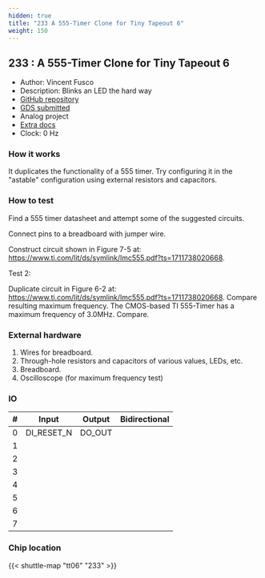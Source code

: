 ```yaml
---
hidden: true
title: "233 A 555-Timer Clone for Tiny Tapeout 6"
weight: 150
---
```


## 233 : A 555-Timer Clone for Tiny Tapeout 6

* Author: Vincent Fusco
* Description: Blinks an LED the hard way
* [GitHub repository](https://github.com/vincentfusco/tt06_555)
* [GDS submitted](https://github.com/vincentfusco/tt06_555/actions/runs/8500042595)
* Analog project
* [Extra docs](None)
* Clock: 0 Hz

<!---

This file is used to generate your project datasheet. Please fill in the information below and delete any unused
sections.

You can also include images in this folder and reference them in the markdown. Each image must be less than
512 kb in size, and the combined size of all images must be less than 1 MB.
-->


### How it works

It duplicates the functionality of a 555 timer. Try configuring it in the "astable" configuration using external resistors and capacitors.

### How to test

Find a 555 timer datasheet and attempt some of the suggested circuits.

Connect pins to a breadboard with jumper wire.

Construct circuit shown in Figure 7-5 at: https://www.ti.com/lit/ds/symlink/lmc555.pdf?ts=1711738020668.

Test 2:

Duplicate circuit in Figure 6-2 at: https://www.ti.com/lit/ds/symlink/lmc555.pdf?ts=1711738020668. Compare resulting maximum frequency. The CMOS-based TI 555-Timer has a maximum frequency of 3.0MHz. Compare.

### External hardware

1. Wires for breadboard.
2. Through-hole resistors and capacitors of various values, LEDs, etc.
3. Breadboard.
4. Oscilloscope (for maximum frequency test)


### IO

| # | Input          | Output         | Bidirectional   |
| - | -------------- | -------------- | --------------- |
| 0 | DI_RESET_N | DO_OUT |  |
| 1 |  |  |  |
| 2 |  |  |  |
| 3 |  |  |  |
| 4 |  |  |  |
| 5 |  |  |  |
| 6 |  |  |  |
| 7 |  |  |  |

### Chip location

{{< shuttle-map "tt06" "233" >}}
